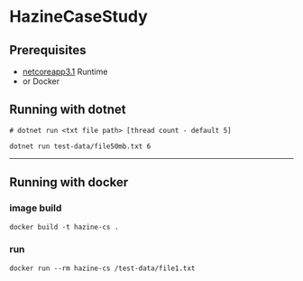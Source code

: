 # HazineCaseStudy


## Prerequisites

* [netcoreapp3.1](https://dotnet.microsoft.com/download/dotnet-core/3.1) Runtime
* or Docker

## Running with dotnet


```
# dotnet run <txt file path> [thread count - default 5] 

dotnet run test-data/file50mb.txt 6 
 ```

--- 
## Running with docker

### image build

```docker build -t hazine-cs .```

### run

```docker run --rm hazine-cs /test-data/file1.txt```
